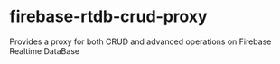 # firebase-rtdb-crud-proxy
Provides a proxy for both CRUD and advanced operations on Firebase Realtime DataBase
